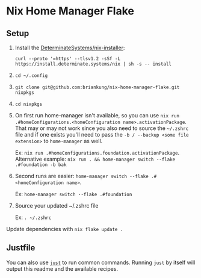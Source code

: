 # Nix Home Manager Flake

## Setup

1. Install the [DeterminateSystems/nix-installer](https://github.com/DeterminateSystems/nix-installer):

    `curl --proto '=https' --tlsv1.2 -sSf -L https://install.determinate.systems/nix | sh -s -- install`
2. `cd ~/.config`
3. `git clone git@github.com:briankung/nix-home-manager-flake.git nixpkgs`
4. `cd nixpkgs`
5. On first run home-manager isn't available, so you can use `nix run .#homeConfigurations.<homeConfiguration name>.activationPackage`. That may or may not work since you also need to source the `~/.zshrc` file and if one exists you'll need to pass the `-b / --backup <some file extension>` to `home-manager` as well.

    Ex: `nix run .#homeConfigurations.foundation.activationPackage`.
    Alternative example: `nix run . && home-manager switch --flake .#foundation -b bak`
6. Second runs are easier: `home-manager switch --flake .#<homeConfiguration name>`.

    Ex: `home-manager switch --flake .#foundation`
7. Source your updated ~/.zshrc file

    Ex: `. ~/.zshrc`

Update dependencies with `nix flake update .`

## Justfile

You can also use [`just`](https://github.com/casey/just) to run common commands. Running `just` by itself will output this readme and the available recipes.